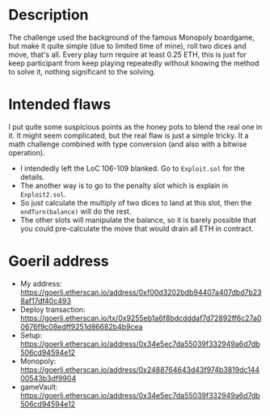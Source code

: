 # Description

The challenge used the background of the famous Monopoly boardgame, but make it quite simple (due to limited time of mine), roll two dices and move, that's all. Every play turn require at least 0.25 ETH, this is just for keep participant from keep playing repeatedly without knowing the method to solve it, nothing significant to the solving.

# Intended flaws

I put quite some suspicious points as the honey pots to blend the real one in it. It might seem complicated, but the real flaw is just a simple tricky. It a math challenge combined with type conversion (and also with a bitwise operation).
* I intendedly left the LoC 106-109 blanked. Go to `Exploit.sol` for the details.
* The another way is to go to the penalty slot which is explain in `Exploit2.sol`.
* So just calculate the multiply of two dices to land at this slot, then the `endTurn(balance)` will do the rest.
* The other slots will manipulate the balance, so it is barely possible that you could pre-calculate the move that would drain all ETH in contract.

# Goeril address
* My address: https://goerli.etherscan.io/address/0xf00d3202bdb94407a407dbd7b238af17df40c493
* Deploy transaction: https://goerli.etherscan.io/tx/0x9255eb1a6f8bdcdddaf7d72892ff6c27a00676f9c08edff9251d86682b4b9cea
* Setup: https://goerli.etherscan.io/address/0x34e5ec7da55039f332949a6d7db506cd94594e12
* Monopoly: https://goerli.etherscan.io/address/0x2488764643d43f974b3819dc14400543b3df9904
* gameVault: https://goerli.etherscan.io/address/0x34e5ec7da55039f332949a6d7db506cd94594e12
